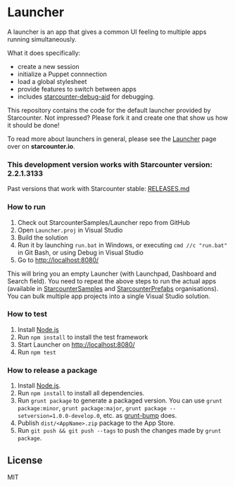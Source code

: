 Launcher
========
A launcher is an app that gives a common UI feeling to multiple apps running simultaneously.

What it does specifically:

- create a new session
- initialize a Puppet connnection
- load a global stylesheet
- provide features to switch between apps
- includes [starcounter-debug-aid](https://github.com/StarcounterSamples/starcounter-debug-aid) for debugging.

This repository contains the code for the default launcher provided by Starcounter. Not impressed? Please fork it and create one that show us how it should be done!

To read more about launchers in general, please see the [Launcher](http://starcounter.io/guides/web/launcher) page over on **starcounter.io**.

### This development version works with Starcounter version: 2.2.1.3133

Past versions that work with Starcounter stable: [RELEASES.md](RELEASES.md)

### How to run

1. Check out StarcounterSamples/Launcher repo from GitHub
2. Open `Launcher.proj` in Visual Studio
3. Build the solution
4. Run it by launching `run.bat` in Windows, or executing `cmd //c "run.bat"` in Git Bash, or using Debug in Visual Studio
5. Go to [http://localhost:8080/](http://localhost:8080/)

This will bring you an empty Launcher (with Launchpad, Dashboard and Search field). You need to repeat the above steps to run the actual apps (available in [StarcounterSamples](https://github.com/StarcounterSamples) and [StarcounterPrefabs](https://github.com/StarcounterPrefabs) organisations). You can bulk multiple app projects into a single Visual Studio solution.

### How to test

1. Install [Node.js](https://nodejs.org/)
2. Run `npm install` to install the test framework
3. Start Launcher on [http://localhost:8080/](http://localhost:8080/)
4. Run `npm test`

### How to release a package

1. Install [Node.js](https://nodejs.org/).
2. Run `npm install` to install all dependencies.
2. Run `grunt package` to generate a packaged version. You can use `grunt package:minor`, `grunt package:major`, `grunt package --setversion=1.0.0-develop.0`, etc. as [grunt-bump](https://github.com/vojtajina/grunt-bump) does.
4. Publish `dist/<AppName>.zip` package to the App Store.
5. Run `git push && git push --tags` to push the changes made by `grunt package`.

## License

MIT
